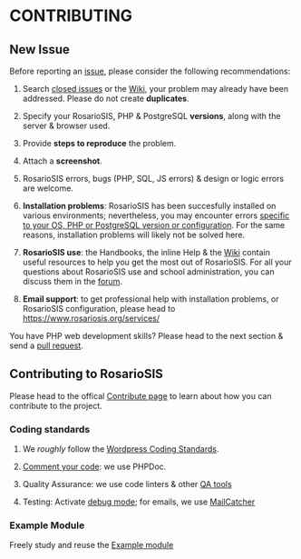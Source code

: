 # CONTRIBUTING

## New Issue

Before reporting an [issue](https://github.com/francoisjacquet/rosariosis/issues/), please consider the following recommendations:

1. Search [closed issues](https://github.com/francoisjacquet/rosariosis/issues?q=is%3Aissue+is%3Aclosed) or the [Wiki](https://github.com/francoisjacquet/rosariosis/wiki), your problem may already have been addressed. Please do not create **duplicates**.

2. Specify your RosarioSIS, PHP & PostgreSQL **versions**, along with the server & browser used.

3. Provide **steps to reproduce** the problem.

4. Attach a **screenshot**.

5. RosarioSIS errors, bugs (PHP, SQL, JS errors) & design or logic errors are welcome.

6. **Installation problems**: RosarioSIS has been succesfully installed on various environments; nevertheless, you may encounter errors [specific to your OS, PHP or PostgreSQL version or configuration](https://github.com/francoisjacquet/rosariosis/blob/mobile/INSTALL.md#rosariosis-student-information-system). For the same reasons, installation problems will likely not be solved here.

7. **RosarioSIS use**: the Handbooks, the inline Help & the [Wiki](https://github.com/francoisjacquet/rosariosis/wiki) contain useful resources to help you get the most out of RosarioSIS. For all your questions about RosarioSIS use and school administration, you can discuss them in the [forum](https://www.rosariosis.org/forum/).

8. **Email support**: to get professional help with installation problems, or RosarioSIS configuration, please head to https://www.rosariosis.org/services/

You have PHP web development skills? Please head to the next section & send a [pull request](https://help.github.com/articles/using-pull-requests/).


## Contributing to RosarioSIS

Please head to the offical [Contribute page](https://www.rosariosis.org/contribute) to learn about how you can contribute to the project.

### Coding standards

1. We _roughly_ follow the [Wordpress Coding Standards](https://make.wordpress.org/core/handbook/coding-standards/).

2. [Comment your code](https://make.wordpress.org/core/handbook/best-practices/inline-documentation-standards/): we use PHPDoc.

3. Quality Assurance: we use code linters & other [QA tools](http://phpqatools.org/)

4. Testing: Activate [debug mode](https://github.com/francoisjacquet/rosariosis/blob/mobile/INSTALL.md#installing-the-package); for emails, we use [MailCatcher](http://mailcatcher.me/)

### Example Module

Freely study and reuse the [Example module](https://github.com/francoisjacquet/rosariosis-module-example)


